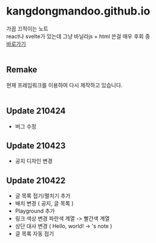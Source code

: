 # kangdongmandoo.github.io
가끔 끄적이는 노트  
react나 svelte가 있는데 그냥 바닐라js + html 쓴걸 매우 후회 중  
[바로가기](https://ehdals.netlify.app/)<br><br>
## Remake
현재 프레임워크를 이용하여 다시 제작하고 있습니다.
<br><br>
## Update 210424
+ 버그 수정
## Update 210423
+ 공지 디자인 변경
## Update 210422
+ 글 목록 접기/펼치기 추가
+ 배치 변경
( 공지, 글 목록 )
+ Playground 추가
+ 링크 색상 변경
파란색 계열 -> 빨간색 계열
+ 상단 대사 변경 ( Hello, world! -> 's note )
+ 글 목록 자동 접기 

